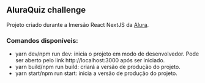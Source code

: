 ## AluraQuiz challenge

Projeto criado durante a Imersão React NextJS da [Alura](https://www.alura.com.br).

### Comandos disponíveis:

- yarn dev/npm run dev: inicia o projeto em modo de desenvolvedor. Pode ser aberto pelo link http://localhost:3000 após ser iniciado.
- yarn build/npm run build: criará a versão de produção do projeto.
- yarn start/npm run start: inicia a versão de produção do projeto.